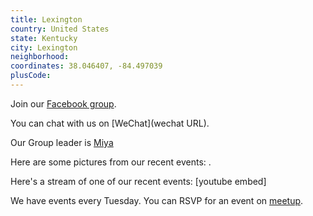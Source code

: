 ```yaml
---
title: Lexington
country: United States
state: Kentucky
city: Lexington
neighborhood: 
coordinates: 38.046407, -84.497039
plusCode:
---
```

Join our [Facebook group](https://www.facebook.com/groups/free.code.camp.lexington).

You can chat with us on [WeChat](wechat URL).

Our Group leader is [Miya](freecodecamp.org/miya)

Here are some pictures from our recent events:
![]().

Here's a stream of one of our recent events:
[youtube embed]

We have events every Tuesday. You can RSVP for an event on [meetup](meetupurl).
